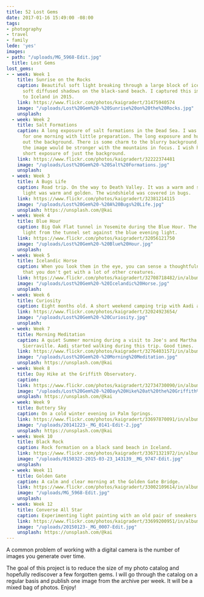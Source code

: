 ```yaml
---
title: 52 Lost Gems
date: 2017-01-16 15:49:00 -08:00
tags:
- photography
- travel
- family
lede: 'yes'
images:
- path: "/uploads/MG_5968-Edit.jpg"
  title: Lost Gems
lost_gems:
- - week: Week 1
    title: Sunrise on the Rocks
    caption: Beautiful soft light breaking through a large block of ice, producing
      soft diffused shadows on the black-sand beach. I captured this image on a trip
      to Iceland in 2015.
    link: https://www.flickr.com/photos/kaigradert/31475940574
    image: "/uploads/Lost%20Gem%20-%20Sunrise%20on%20the%20Rocks.jpg"
    unsplash: 
  - week: Week 2
    title: Salt Formations
    caption: A long exposure of salt formations in the Dead Sea. I was only there
      for one morning with little preparation. The long exposure and humid air blurred
      out the background. There is some charm to the blurry background, but I believe
      the image would be stronger with the mountains in focus. I wish had taken another
      short exposure of just the background.
    link: https://www.flickr.com/photos/kaigradert/32222374481
    image: "/uploads/Lost%20Gem%20-%20Salt%20Formations.jpg"
    unsplash: 
  - week: Week 3
    title: A Bugs Life
    caption: Road trip. On the way to Death Valley. It was a warm and sunny day. The
      light was warm and golden. The windshield was covered in bugs.
    link: https://www.flickr.com/photos/kaigradert/32381214115
    image: "/uploads/Lost%20Gem%20-%20A%20Bugs%20Life.jpg"
    unsplash: https://unsplash.com/@kai
  - week: Week 4
    title: Blue Hour
    caption: Big Oak Flat tunnel in Yosemite during the Blue Hour. The vibrant fluorescent
      light from the tunnel set against the blue evening light.
    link: https://www.flickr.com/photos/kaigradert/32056121750
    image: "/uploads/Lost%20Gem%20-%20Blue%20Hour.jpg"
    unsplash: 
  - week: Week 5
    title: Icelandic Horse
    caption: When you look them in the eye, you can sense a thoughtfulness and calm
      that you don't get with a lot of other creatures.
    link: https://www.flickr.com/photos/kaigradert/32708718482/in/album-72157679118130865/
    image: "/uploads/Lost%20Gem%20-%20Icelandic%20Horse.jpg"
    unsplash: 
  - week: Week 6
    title: Curiosity
    caption: Eight months old. A short weekend camping trip with Aadi and friends.
    link: https://www.flickr.com/photos/kaigradert/32024923654/
    image: "/uploads/Lost%20Gem%20-%20Curiosity.jpg"
    unsplash: 
  - week: Week 7
    title: Morning Meditation
    caption: A quiet Summer morning during a visit to Joe's and Martha's cabin in
      Sierraville. Aadi started walking during this trip. Good times.
    link: https://www.flickr.com/photos/kaigradert/32764031571/in/album-72157677641911010/
    image: "/uploads/Lost%20Gem%20-%20Morning%20Meditation.jpg"
    unsplash: https://unsplash.com/@kai
  - week: Week 8
    title: Day Hike at the Griffith Observatory.
    caption: 
    link: https://www.flickr.com/photos/kaigradert/32734730090/in/album-72157677641911010/
    image: "/uploads/Lost%20Gem%20-%20Day%20Hike%20at%20the%20Griffith%20Observatory.jpg"
    unsplash: https://unsplash.com/@kai
  - week: Week 9
    title: Buttery Sky
    caption: On a cold winter evening in Palm Springs.
    link: https://www.flickr.com/photos/kaigradert/33697870091/in/album-72157677641911010/
    image: "/uploads/20141223-_MG_0141-Edit-2.jpg"
    unsplash: https://unsplash.com/@kai
  - week: Week 10
    title: Black Rock
    caption: Rock formation on a black sand beach in Iceland.
    link: https://www.flickr.com/photos/kaigradert/33671321972/in/album-72157663559026033/
    image: "/uploads/0150323-2015-03-23_143139__MG_9747-Edit.jpg"
    unsplash: 
  - week: Week 11
    title: Golden Gate
    caption: A calm and clear morning at the Golden Gate Bridge.
    link: https://www.flickr.com/photos/kaigradert/33002109614/in/album-72157663559026033/
    image: "/uploads/MG_5968-Edit.jpg"
    unsplash: 
  - week: Week 12
    title: Converse All Star
    caption: Experimenting light painting with an old pair of sneakers.
    link: https://www.flickr.com/photos/kaigradert/33699200951/in/album-72157677641911010/
    image: "/uploads/20150123-_MG_0007-Edit.jpg"
    unsplash: https://unsplash.com/@kai
---
```


A common problem of working with a digital camera is the number of images you generate over time.

The goal of this project is to reduce the size of my photo catalog and hopefully rediscover a few forgotten gems. I will go through the catalog on a regular basis and publish one image from the archive per week. It will be a mixed bag of photos. Enjoy!